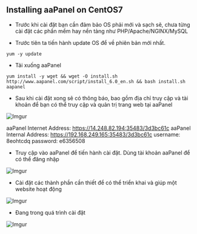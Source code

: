 ## Installing aaPanel on CentOS7
- Trước khi cài đặt bạn cần đảm bảo OS phải mới và sạch sẽ, chưa từng cài đặt các phần mềm hay nền tảng như PHP/Apache/NGINX/MySQL

- Trước tiên ta tiến hành update OS để về phiên bản mới nhất. 

```
yum -y update
```

- Tải xuống aaPanel

```
yum install -y wget && wget -O install.sh http://www.aapanel.com/script/install_6.0_en.sh && bash install.sh aapanel
```

- Sau khi cài đặt xong sẽ có thông báo, bao gồm địa chỉ truy cập và tài khoản để bạn có thể truy cập và quản trị trang web tại aaPanel

![Imgur](https://i.imgur.com/ONkZ7ln.png)

aaPanel Internet Address: https://14.248.82.194:35483/3d3bc61c
aaPanel Internal Address: https://192.168.249.165:35483/3d3bc61c
username: 8eohtcdq
password: e6356508


- Truy cập vào aaPanel để tiến hành cài đặt. Dùng tài khoản aaPanel để có thể đăng nhập  

![Imgur](https://i.imgur.com/lxbYfsM.png)

- Cài đặt các thành phần cần thiết để có thể triển khai và giúp một website hoạt động

![Imgur](https://i.imgur.com/VTGkfgO.png)

- Đang trong quá trình cài đặt

![Imgur](https://i.imgur.com/LRlYE5J.png)

